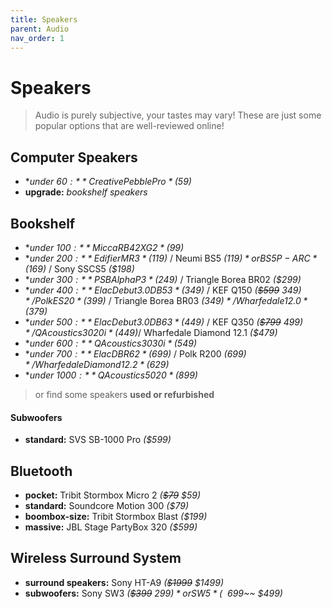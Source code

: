 ```yaml
---
title: Speakers
parent: Audio
nav_order: 1
---
```

# Speakers

> Audio is purely subjective, your tastes may vary! These are just some popular options that are well-reviewed online!

## Computer Speakers

- **under $60:** Creative Pebble Pro *($59)*
- **upgrade:** *bookshelf speakers*

## Bookshelf

- **under $100:** Micca RB42X G2 *($99)*
- **under $200:** Edifier MR3 *($119)* / Neumi BS5 *($119)* or BS5P-ARC *($169)* / Sony SSCS5 *($198)*
- **under $300:** PSB Alpha P3 *($249)* / Triangle Borea BR02 *($299)* 
- **under $400:** Elac Debut 3.0 DB53 *($349)* / KEF Q150 *(~~$599~~ $349)* / Polk ES20 *($399)* / Triangle Borea BR03 *($349)* / Wharfedale 12.0 *($379)* 
- **under $500:**  Elac Debut 3.0 DB63 *($449)* / KEF Q350 *(~~$799~~ $499)* / Q Acoustics 3020i *($449)*/ Wharfedale Diamond 12.1 *($479)* 
- **under $600:** Q Acoustics 3030i *($549)* 
- **under $700:** Elac DBR62 *($699)* / Polk R200 *($699)* / Wharfedale Diamond 12.2 *($629)* 
- **under $1000:** Q Acoustics 5020 *($899)* 

> or find some speakers **used or refurbished**

#### Subwoofers

- **standard:** SVS SB-1000 Pro *($599)*

## Bluetooth

- **pocket:** Tribit Stormbox Micro 2 *(~~$79~~ $59)*
- **standard:** Soundcore Motion 300 *($79)*
- **boombox-size:** Tribit Stormbox Blast *($199)*
- **massive:** JBL Stage PartyBox 320 *($599)*

## Wireless Surround System

- **surround speakers:** Sony HT-A9 *(~~$1999~~ $1499)*
- **subwoofers:** Sony SW3 *(~~$399~~ $299)* or SW5  *(~~$699~~ $499)*
